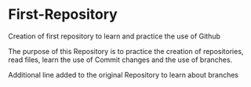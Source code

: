 # First-Repository
Creation of first repository to learn and practice the use of Github

The purpose of this Repository is to practice the creation of repositories, read files, learn the use of Commit changes and the use of branches.


Additional line added to the original Repository to learn about branches
